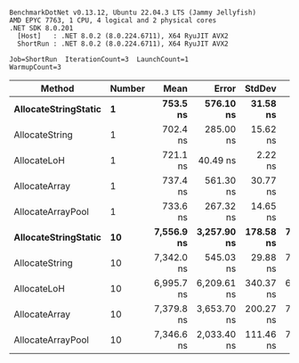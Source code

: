 ```

BenchmarkDotNet v0.13.12, Ubuntu 22.04.3 LTS (Jammy Jellyfish)
AMD EPYC 7763, 1 CPU, 4 logical and 2 physical cores
.NET SDK 8.0.201
  [Host]   : .NET 8.0.2 (8.0.224.6711), X64 RyuJIT AVX2
  ShortRun : .NET 8.0.2 (8.0.224.6711), X64 RyuJIT AVX2

Job=ShortRun  IterationCount=3  LaunchCount=1  
WarmupCount=3  

```
| Method               | Number | Mean       | Error       | StdDev    | Min        | Max        | Gen0   | Gen1   | Allocated |
|--------------------- |------- |-----------:|------------:|----------:|-----------:|-----------:|-------:|-------:|----------:|
| **AllocateStringStatic** | **1**      |   **753.5 ns** |   **576.10 ns** |  **31.58 ns** |   **717.1 ns** |   **772.7 ns** | **0.0124** | **0.0114** |   **1.02 KB** |
| AllocateString       | 1      |   702.4 ns |   285.00 ns |  15.62 ns |   688.2 ns |   719.2 ns | 0.0124 | 0.0114 |   1.02 KB |
| AllocateLoH          | 1      |   721.1 ns |    40.49 ns |   2.22 ns |   718.7 ns |   723.1 ns | 0.0124 | 0.0114 |   1.02 KB |
| AllocateArray        | 1      |   737.4 ns |   561.30 ns |  30.77 ns |   704.6 ns |   765.7 ns | 0.0124 | 0.0114 |   1.02 KB |
| AllocateArrayPool    | 1      |   733.6 ns |   267.32 ns |  14.65 ns |   722.2 ns |   750.1 ns | 0.0124 | 0.0114 |   1.02 KB |
| **AllocateStringStatic** | **10**     | **7,556.9 ns** | **3,257.90 ns** | **178.58 ns** | **7,385.4 ns** | **7,741.8 ns** | **0.1221** | **0.1144** |  **10.23 KB** |
| AllocateString       | 10     | 7,342.0 ns |   545.03 ns |  29.88 ns | 7,310.2 ns | 7,369.5 ns | 0.1297 | 0.1221 |  10.23 KB |
| AllocateLoH          | 10     | 6,995.7 ns | 6,209.61 ns | 340.37 ns | 6,656.8 ns | 7,337.5 ns | 0.1297 | 0.1221 |  10.23 KB |
| AllocateArray        | 10     | 7,379.8 ns | 3,653.70 ns | 200.27 ns | 7,151.4 ns | 7,525.4 ns | 0.1297 | 0.1221 |  10.23 KB |
| AllocateArrayPool    | 10     | 7,346.6 ns | 2,033.40 ns | 111.46 ns | 7,272.5 ns | 7,474.8 ns | 0.1221 | 0.1144 |  10.23 KB |
